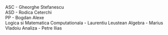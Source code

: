 ASC - Gheorghe Stefanescu \
ASD - Rodica Ceterchi \
PP - Bogdan Alexe  \
Logica si Matematica Computationala - Laurentiu Leustean
Algebra - Marius Vladoiu
Analiza - Petre Ilias
